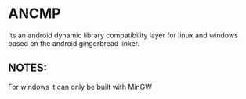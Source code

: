 # ANCMP
Its an android dynamic library compatibility layer
for linux and windows based on the android gingerbread linker.

## NOTES:
For windows it can only be built with MinGW
